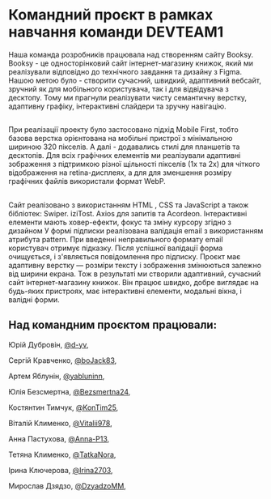 # Командний проєкт в рамках навчання команди DEVTEAM1
Наша команда розробників працювала над створенням сайту Booksy.
Booksy - це односторінковий сайт інтернет-магазину 
книжок, який ми реалізували відповідно до технічного 
завдання та дизайну з Figma.
Нашою метою було -  створити сучасний, швидкий, 
адаптивний вебсайт, зручний як для мобільного 
користувача, так і для відвідувача з десктопу.
Тому ми прагнули реалізувати чисту семантичну верстку, 
адаптивну графіку, інтерактивні слайдери та зручну 
навігацію.
##
При реалізації проекту було застосовано підхід Mobile 
First, тобто базова верстка орієнтована на мобільні 
пристрої з мінімальною шириною 320 пікселів. А далі - 
додавались стилі для планшетів та десктопів.
Для всіх графічних елементів ми реалізували адаптивні 
зображення з підтримкою різної щільності пікселів (1x та 
2x) для чіткого відображення на retina-дисплеях, а для  для
зменшення розміру графічних файлів використали формат 
WebP.
##
Сайт реалізовано з використанням HTML , CSS та 
JavaScript а також бібліотек: Swiper. iziTost. Axios для
запитів та Acordeon.
Інтерактивні елементи мають ховер-ефекти, фокус 
та зміну курсору згідно з дизайном
У формі підписки реалізована валідація email з 
використанням атрибута pattern.
 При введенні неправильного формату email користувач 
отримує підказку.
 Після успішної валідації форма очищується, і з'являється 
повідомлення про підписку.
Проєкт має адаптивну верстку — розміри тексту і 
зображення змінюються залежно від ширини екрана. Тож в
результаті ми створили адаптивний, сучасний сайт 
інтернет-магазину книжок. Він працює швидко, добре 
виглядає на будь-яких пристроях, має інтерактивні 
елементи, модальні вікна, і валідні форми.
##
## Над командним проєктом працювали:
Юрій Дубровін, [@d-yv](https://github.com/d-yv),

Сергій Кравченко, [@boJack83](https://github.com/boJack83), 

Артем Яблунін, [@yabluninn](https://github.com/yabluninn), 

Юлія Безсмертна, [@Bezsmertna24](https://github.com/Bezsmertna24), 

Костянтин Тимчук, [@KonTim25](https://github.com/KonTim25),

Віталій Клименко, [@Vitalii978](https://github.com/Vitalii978),

Анна Пастухова, [@Anna-P13](https://github.com/Anna-P13),

Тетяна Клименко, [@TatkaNora](https://github.com/TatkaNora),

Ірина Ключерова, [@Irina2703](klucerovaira@gmail.com),

Мирослав Дзядзо, [@DzyadzoMM](https://github.com/DzyadzoMM),
